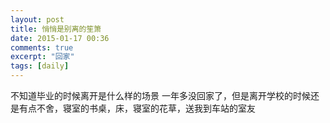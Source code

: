 ```yaml
---
layout: post
title: 悄悄是别离的笙箫
date: 2015-01-17 00:36
comments: true
excerpt: "回家"
tags: [daily]
---
```

不知道毕业的时候离开是什么样的场景
一年多没回家了，但是离开学校的时候还是有点不舍，寝室的书桌，床，寝室的花草，送我到车站的室友
